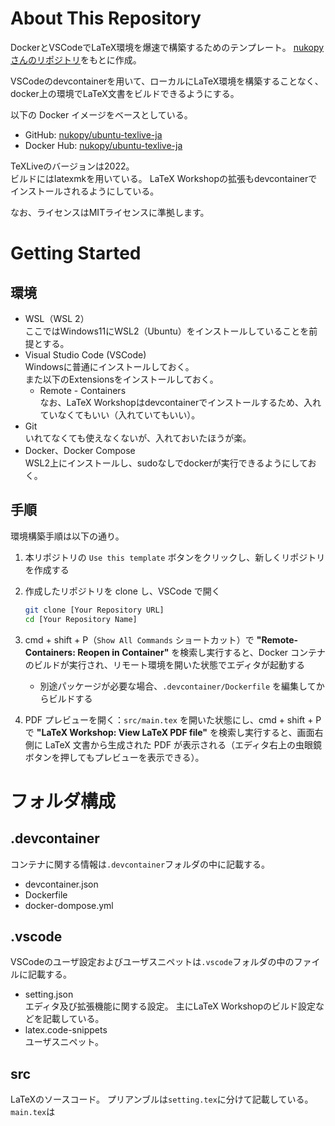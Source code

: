 # About This Repository

DockerとVSCodeでLaTeX環境を爆速で構築するためのテンプレート。
[nukopy さんのリポジトリ](https://github.com/nukopy/latex-in-docker-on-vscode)をもとに作成。

VSCodeのdevcontainerを用いて、ローカルにLaTeX環境を構築することなく、docker上の環境でLaTeX文書をビルドできるようにする。

以下の Docker イメージをベースとしている。

- GitHub: [nukopy/ubuntu-texlive-ja](https://github.com/nukopy/ubuntu-texlive-ja)
- Docker Hub: [nukopy/ubuntu-texlive-ja](https://hub.docker.com/repository/docker/nukopy/ubuntu-texlive-ja)

TeXLiveのバージョンは2022。  
ビルドにはlatexmkを用いている。
LaTeX Workshopの拡張もdevcontainerでインストールされるようにしている。

なお、ライセンスはMITライセンスに準拠します。

# Getting Started

## 環境
- WSL（WSL 2）  
  ここではWindows11にWSL2（Ubuntu）をインストールしていることを前提とする。
- Visual Studio Code (VSCode)  
  Windowsに普通にインストールしておく。  
  また以下のExtensionsをインストールしておく。
  - Remote - Containers  
  なお、LaTeX Workshopはdevcontainerでインストールするため、入れていなくてもいい（入れていてもいい）。
- Git   
  いれてなくても使えなくないが、入れておいたほうが楽。
- Docker、Docker Compose  
  WSL2上にインストールし、sudoなしでdockerが実行できるようにしておく。


## 手順

環境構築手順は以下の通り。

1. 本リポジトリの `Use this template` ボタンをクリックし、新しくリポジトリを作成する
2. 作成したリポジトリを clone し、VSCode で開く

   ```sh
   git clone [Your Repository URL]
   cd [Your Repository Name]
   ```

3. cmd + shift + P（`Show All Commands` ショートカット）で **"Remote-Containers: Reopen in Container"** を検索し実行すると、Docker コンテナのビルドが実行され、リモート環境を開いた状態でエディタが起動する
   - 別途パッケージが必要な場合、`.devcontainer/Dockerfile` を編集してからビルドする
4. PDF プレビューを開く：`src/main.tex` を開いた状態にし、cmd + shift + P で **"LaTeX Workshop: View LaTeX PDF file"** を検索し実行すると、画面右側に LaTeX 文書から生成された PDF が表示される（エディタ右上の虫眼鏡ボタンを押してもプレビューを表示できる）。

# フォルダ構成
## .devcontainer
コンテナに関する情報は`.devcontainer`フォルダの中に記載する。
- devcontainer.json  
- Dockerfile
- docker-dompose.yml

## .vscode
VSCodeのユーザ設定およびユーザスニペットは`.vscode`フォルダの中のファイルに記載する。
- setting.json  
  エディタ及び拡張機能に関する設定。
  主にLaTeX Workshopのビルド設定などを記載している。
- latex.code-snippets  
  ユーザスニペット。

## src
LaTeXのソースコード。
プリアンブルは`setting.tex`に分けて記載している。
`main.tex`は